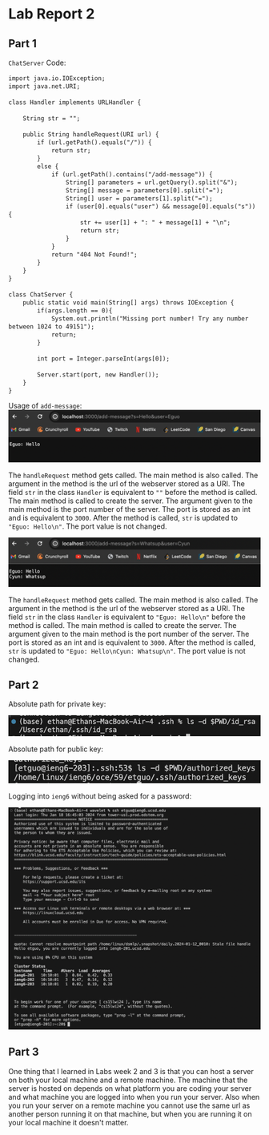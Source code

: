 # Lab Report 2

## Part 1

`ChatServer` Code:
```
import java.io.IOException;
import java.net.URI;

class Handler implements URLHandler {

    String str = "";

    public String handleRequest(URI url) {
        if (url.getPath().equals("/")) {
            return str;
        } 
        else {
            if (url.getPath().contains("/add-message")) {
                String[] parameters = url.getQuery().split("&");
                String[] message = parameters[0].split("=");
                String[] user = parameters[1].split("=");
                if (user[0].equals("user") && message[0].equals("s")) {
                    str += user[1] + ": " + message[1] + "\n";
                    return str;
                }
            }
            return "404 Not Found!";
        }
    }
}

class ChatServer {
    public static void main(String[] args) throws IOException {
        if(args.length == 0){
            System.out.println("Missing port number! Try any number between 1024 to 49151");
            return;
        }

        int port = Integer.parseInt(args[0]);

        Server.start(port, new Handler());
    }
}
```

Usage of `add-message`:
![image one](Screen%20Shot%202024-01-30%20at%209.38.23%20AM.png)

The `handleRequest` method gets called. The main method is also called. 
The argument in the method is the url of the webserver stored as a URI. The field `str` in the class `Handler` is equivalent to `""` before the method is called. The main method is called to create the server. The argument given to the main method is the port number of the server. The port is stored as an int and is equivalent to `3000`.
After the method is called, `str` is updated to `"Eguo: Hello\n"`. The port value is not changed.

![image two](Screen%20Shot%202024-01-30%20at%209.39.01%20AM.png)

The `handleRequest` method gets called. The main method is also called. 
The argument in the method is the url of the webserver stored as a URI. The field `str` in the class `Handler` is equivalent to `"Eguo: Hello\n"` before the method is called. The main method is called to create the server. The argument given to the main method is the port number of the server. The port is stored as an int and is equivalent to `3000`.
After the method is called, `str` is updated to `"Eguo: Hello\nCyun: Whatsup\n"`. The port value is not changed.

## Part 2

Absolute path for private key:

![image three](Screen%20Shot%202024-02-13%20at%203.59.50%20PM.png)

Absolute path for public key:

![image four](Screen%20Shot%202024-02-13%20at%203.58.59%20PM.png)

Logging into `ieng6` without being asked for a password:

![image five](Screen%20Shot%202024-01-30%20at%2010.13.09%20AM.png)

## Part 3

One thing that I learned in Labs week 2 and 3 is that you can host a server on both your local machine and a remote machine. The machine that the server is hosted on depends on what platform you are coding your server and what machine you are logged into when you run your server. Also when you run your server on a remote machine you cannot use the same url as another person running it on that machine, but when you are running it on your local machine it doesn't matter.
